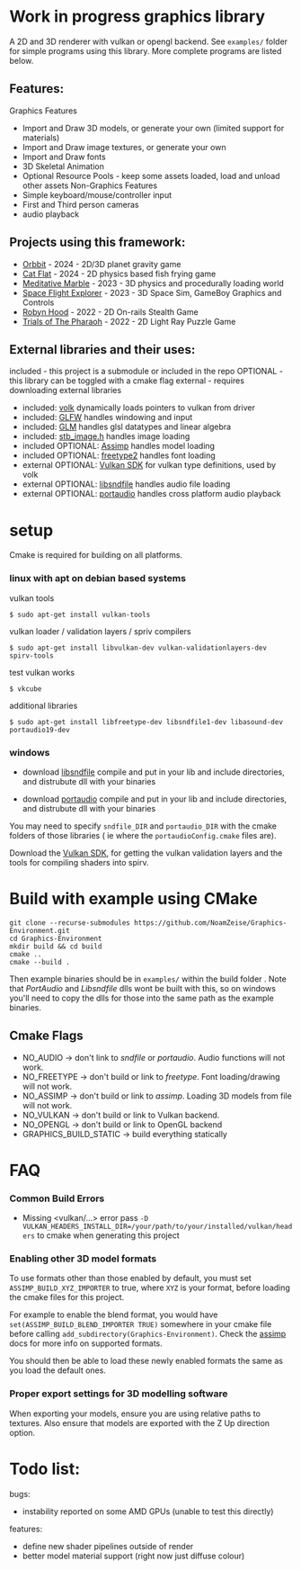 # Work in progress graphics library
A 2D and 3D renderer with vulkan or opengl backend.
See `examples/` folder for simple programs using this library.
More complete programs are listed below.

## Features:

Graphics Features
* Import and Draw 3D models, or generate your own (limited support for materials)
* Import and Draw image textures, or generate your own
* Import and Draw fonts
* 3D Skeletal Animation
* Optional Resource Pools - keep some assets loaded, load and unload other assets
Non-Graphics Features
* Simple keyboard/mouse/controller input 
* First and Third person cameras
* audio playback

## Projects using this framework:
* [Orbbit](https://github.com/NoamZeise/dsg-2024) - 2024 - 2D/3D planet gravity game
* [Cat Flat](https://github.com/NoamZeise/GGJ2024) - 2024 - 2D physics based fish frying game
* [Meditative Marble](https://github.com/NoamZeise/MeditativeMarble) - 2023 - 3D physics and procedurally loading world 
* [Space Flight Explorer](https://github.com/NoamZeise/gbjam11) - 2023 - 3D Space Sim, GameBoy Graphics and Controls
* [Robyn Hood](https://github.com/NoamZeise/Robyn-Hood) - 2022 - 2D On-rails Stealth Game
* [Trials of The Pharaoh](https://github.com/NoamZeise/TrailsOfThePharaoh) - 2022 - 2D Light Ray Puzzle Game

## External libraries and their uses:

included - this project is a submodule or included in the repo
OPTIONAL - this library can be toggled with a cmake flag
external - requires downloading external libraries

* included: [volk](https://github.com/zeux/volk) dynamically loads pointers to vulkan from driver
* included: [GLFW](https://www.glfw.org/) handles windowing and input
* included: [GLM](https://github.com/g-truc/glm) handles glsl datatypes and linear algebra
* included: [stb_image.h](https://github.com/nothings/stb) handles image loading
* included OPTIONAL:   [Assimp](https://github.com/assimp/assimp) handles model loading
* included OPTIONAL:   [freetype2](https://freetype.org/) handles font loading
* external OPTIONAL:   [Vulkan SDK](https://vulkan.lunarg.com/) for vulkan type definitions, used by volk
* external OPTIONAL:   [libsndfile](https://github.com/libsndfile/libsndfile) handles audio file loading
* external OPTIONAL:   [portaudio](http://www.portaudio.com/) handles cross platform audio playback

# setup

Cmake is required for building on all platforms.

### linux with apt on debian based systems
vulkan tools
```
$ sudo apt-get install vulkan-tools
```
vulkan loader / validation layers / spriv compilers
```
$ sudo apt-get install libvulkan-dev vulkan-validationlayers-dev spirv-tools
```
test vulkan works
```
$ vkcube
```
additional libraries
```
$ sudo apt-get install libfreetype-dev libsndfile1-dev libasound-dev portaudio19-dev
```

### windows

* download [libsndfile](http://www.mega-nerd.com/libsndfile/#Download) compile and put in your lib and include directories, and distrubute dll with your binaries

* download [portaudio](http://files.portaudio.com/docs/v19-doxydocs/compile_windows.html) compile and put in your lib and include directories, and distrubute dll with your binaries

You may need to specify `sndfile_DIR` and `portaudio_DIR` with the cmake folders of those libraries ( ie where the `portaudioConfig.cmake` files are).

Download the [Vulkan SDK](https://www.lunarg.com/vulkan-sdk/), for getting the vulkan validation layers and the tools for compiling shaders into spirv.

# Build with example using CMake

```
git clone --recurse-submodules https://github.com/NoamZeise/Graphics-Environment.git
cd Graphics-Environment
mkdir build && cd build
cmake ..
cmake --build .
```
Then example binaries should be in `examples/` within the build folder . Note that _PortAudio_ and _Libsndfile_ dlls wont be built with this, so on windows you'll need to copy the dlls for those into the same path as the example binaries.

## Cmake Flags

* NO\_AUDIO -> don't link to _sndfile_ or _portaudio_. Audio functions will not work.
* NO\_FREETYPE -> don't build or link to _freetype_. Font loading/drawing will not work.
* NO\_ASSIMP -> don't build or link to _assimp_. Loading 3D models from file will not work. 
* NO\_VULKAN -> don't build or link to Vulkan backend.
* NO\_OPENGL -> don't build or link to OpenGL backend
* GRAPHICS\_BUILD\_STATIC -> build everything statically


# FAQ

### Common Build Errors

* Missing <vulkan/...> error
pass `-D VULKAN_HEADERS_INSTALL_DIR=/your/path/to/your/installed/vulkan/headers`
to cmake when generating this project

### Enabling other 3D model formats

To use formats other than those enabled by default, you must set `ASSIMP_BUILD_XYZ_IMPORTER` to true, where `XYZ` is your format, before loading the cmake files for this project.

For example to enable the blend format, you would have `set(ASSIMP_BUILD_BLEND_IMPORTER TRUE)` somewhere in your cmake file before calling `add_subdirectory(Graphics-Environment)`. Check the [assimp](https://assimp.org/) docs for more info on supported formats.

You should then be able to load these newly enabled formats the same as you load the default ones.

### Proper export settings for 3D modelling software

When exporting your models, ensure you are using relative paths to textures.
Also ensure that models are exported with the Z Up direction option.

# Todo list:
bugs:
* instability reported on some AMD GPUs (unable to test this directly)

features:
* define new shader pipelines outside of render
* better model material support (right now just diffuse colour)

